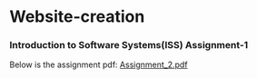 # Website-creation
### Introduction to Software Systems(ISS) Assignment-1

Below is the assignment pdf:
[Assignment_2.pdf](https://github.com/Bhargavi-hash/Website-creation/files/7207720/Assignment_2.pdf)


